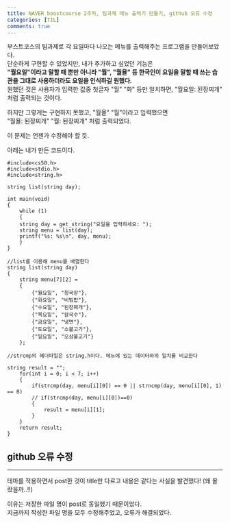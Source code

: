 ```yaml
---
title: NAVER boostcourse 2주차, 팀과제 메뉴 출력기 만들기, github 오류 수정
categories: [TIL]
comments: true
---
```


부스트코스의 팀과제로 각 요일마다 나오는 메뉴를 출력해주는 프로그램을 만들어보았다.   
단순하게 구현할 수 있었지만, 내가 추가하고 싶었던 기능은   
**"월요일"이라고 말할 때 뿐만 아니라 "월", "월욜" 등 한국인이 요일을 말할 때 쓰는 습관을 그대로 사용하더라도 요일을 인식하길 원했다.**   
원했던 것은 사용자가 입력한 값중 첫글자 "월" "화" 등만 일치하면, "월요일: 된장찌개" 처럼 출력되는 것이다.   

하지만 그렇게는 구현하지 못했고, "월욜" "월"이라고 입력했으면   
"월욜: 된장찌개" "월: 된장찌개" 처럼 출력되었다.

이 문제는 언젠가 수정해야 할 듯.

아래는 내가 만든 코드이다.

```
#include<cs50.h>
#include<stdio.h>
#include<string.h>

string list(string day);

int main(void)
{  
    while (1) 
    {
    string day = get_string("요일을 입력하세요: "); 
    string menu = list(day);
    printf("%s: %s\n", day, menu);  
    }
}

//list를 이용해 menu를 배열한다
string list(string day)
{      
    string menu[7][2] = 
    {
        {"월요일", "청국장"},
        {"화요일", "비빔밥"},
        {"수요일", "된장찌개"},
        {"목요일", "칼국수"},
        {"금요일", "냉면"},
        {"토요일", "소불고기"},
        {"일요일", "오삼불고기"}
    };

//strcmp의 헤더파일은 string.h이다. 메뉴에 있는 데이터와의 일치를 비교한다

string result = "";
    for(int i = 0; i < 7; i++)
    {
        if(strcmp(day, menu[i][0]) == 0 || strncmp(day, menu[i][0], 1) == 0)
        // if(strcmp(day, menu[i][0])==0)
        {
            result = menu[i][1];
        }
    }
    return result;
}
```


## github 오류 수정
---
테마를 적용하면서 post한 것이 title만 다르고 내용은 같다는 사실을 발견했다! (왜 몰랐을까..!!)

이유는 저장한 파일 명이 post로 동일했기 때문이었다.   
지금까지 작성한 파일 명을 모두 수정해주었고, 오류가 해결되었다.
